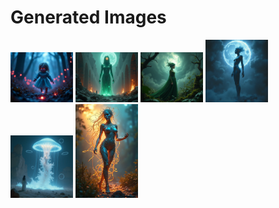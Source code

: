 # Generated Images



<img src="2025_07_27_01.png" width="100"/> <img src="2025_07_27_02.png" width="100"/> <img src="2025_07_27_03.png" width="100"/> <img src="2025_07_27_04.png" width="100"/> <img src="2025_07_27_05.png" width="100"/> <img src="2025_07_27_06.png" width="100"/>